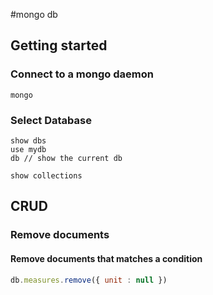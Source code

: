 #mongo db

## Getting started
### Connect to a mongo daemon
```
mongo
```

### Select Database
```
show dbs
use mydb
db // show the current db

show collections
```



## CRUD


### Remove documents
#### Remove documents that matches a condition
```javascript
db.measures.remove({ unit : null })
```